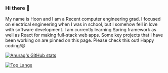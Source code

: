 ### Hi there 👋
My name is Hoon and I am a Recent computer engineering grad. I focused on electrical engineering when I was in school, but I somehow fell in love with software development. 
I am currently learning Spring framework as well as React for making full-stack web apps. Some key projects that I have been working on are pinned on this page. Please check this out! Happy coding!😄

<!--
**hoon0661/hoon0661** is a ✨ _special_ ✨ repository because its `README.md` (this file) appears on your GitHub profile.

Here are some ideas to get you started:

- 🔭 I’m currently working on ...
- 🌱 I’m currently learning ...
- 👯 I’m looking to collaborate on ...
- 🤔 I’m looking for help with ...
- 💬 Ask me about ...
- 📫 How to reach me: ...
- 😄 Pronouns: ...
- ⚡ Fun fact: ...
-->

[![Anurag's GitHub stats](https://github-readme-stats.vercel.app/api?username=hoon0661&theme=cobalt)](https://github.com/anuraghazra/github-readme-stats)

[![Top Langs](https://github-readme-stats.vercel.app/api/top-langs/?username=hoon0661&layout=compact)](https://github.com/anuraghazra/github-readme-stats)
